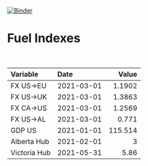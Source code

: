[![Binder](https://mybinder.org/badge_logo.svg)](https://mybinder.org/v2/gh/AyrtonB/Global-Gas-Prices/master)

# Fuel Indexes

<br>

| Variable     | Date       |    Value |
|:-------------|:-----------|---------:|
| FX US->EU    | 2021-03-01 |   1.1902 |
| FX US->UK    | 2021-03-01 |   1.3863 |
| FX CA->US    | 2021-03-01 |   1.2569 |
| FX US->AL    | 2021-03-01 |   0.771  |
| GDP US       | 2021-01-01 | 115.514  |
| Alberta Hub  | 2021-02-01 |   3      |
| Victoria Hub | 2021-05-31 |   5.86   |